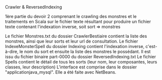 Crawler & ReversedIndexing

1ère partie du devoir 2 comprenant le crawling des monstres et le traitements en Scala sur le fichier texte résultant pour produire un fichier texte contenant l'indexation inverse, soit sort => monstres

Le fichier Monstres.txt du dossier CrawlerBestiaire contient la liste des monstres, ainsi que leur sorts et leur url de consultation.
Le fichier IndexeMonsterSpell du dossier Indexing contient l'indexation inverse, c'est-à-dire, le nom du sort et ensuite la liste des monstres le possédant. Il est issu du fichier binaire part-0000 du dossier ReversedIndexing.txt
Le fichier Spells contient le détail de tous les sorts (leur nom, leur composantes, leurs classes, leur description)
L'interface est comprise dans le dossier "applicationjava_mysql". Elle a été faite avec NetBeans.